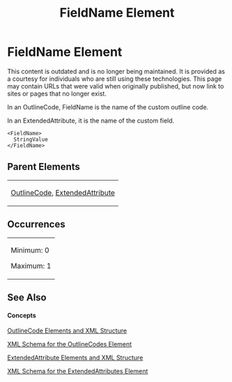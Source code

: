 ﻿---
title: FieldName Element
TOCTitle: FieldName Element
ms:assetid: a0c15a57-a0ba-488c-9520-20c2f5ca7b98
ms:mtpsurl: https://msdn.microsoft.com/en-us/library/Bb968619(v=office.12)
ms:contentKeyID: 13188310
ms.date: 05/05/2014
mtps_version: v=office.12
f1_keywords:
- FieldName element
---

# FieldName Element

This content is outdated and is no longer being maintained. It is provided as a courtesy for individuals who are still using these technologies. This page may contain URLs that were valid when originally published, but now link to sites or pages that no longer exist.

In an OutlineCode, FieldName is the name of the custom outline code.

In an ExtendedAttribute, it is the name of the custom field.

    <FieldName>
      StringValue
    </FieldName>

## Parent Elements

<table>
<colgroup>
<col style="width: 100%" />
</colgroup>
<tbody>
<tr class="odd">
<td><p><a href="bb968410(v=office.12).md">OutlineCode</a>, <a href="bb968669(v=office.12).md">ExtendedAttribute</a></p></td>
</tr>
</tbody>
</table>

## Occurrences

<table>
<colgroup>
<col style="width: 100%" />
</colgroup>
<tbody>
<tr class="odd">
<td><p>Minimum: 0</p>
<p>Maximum: 1</p></td>
</tr>
</tbody>
</table>

## See Also

#### Concepts

[OutlineCode Elements and XML Structure](bb968596\(v=office.12\).md)

[XML Schema for the OutlineCodes Element](bb968584\(v=office.12\).md)

[ExtendedAttribute Elements and XML Structure](bb968579\(v=office.12\).md)

[XML Schema for the ExtendedAttributes Element](bb968705\(v=office.12\).md)

